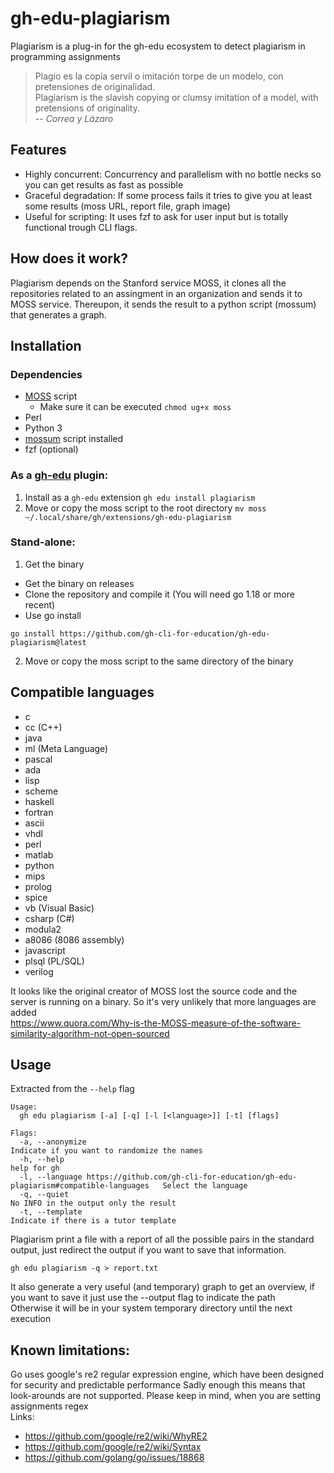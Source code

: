 # gh-edu-plagiarism
Plagiarism is a plug-in for the gh-edu ecosystem to detect plagiarism in programming assignments

> Plagio es la copia servil o imitación torpe de un modelo, con pretensiones de originalidad.\
> Plagiarism is the slavish copying or clumsy imitation of a model, with pretensions of originality.\
> -- <cite>Correa y Lázaro</cite>

## Features
- Highly concurrent: Concurrency and parallelism with no bottle necks so you can get results as fast as possible
- Graceful degradation: If some process fails it tries to give you at least some results (moss URL, report file, graph image)
- Useful for scripting: It uses fzf to ask for user input but is totally functional trough CLI flags.

## How does it work?
Plagiarism depends on the Stanford service MOSS, it clones all the repositories related to an assingment in an organization and sends it to MOSS service. Thereupon, it sends the result to a python script (mossum) that generates a graph.

## Installation
### Dependencies
- [MOSS](https://theory.stanford.edu/~aiken/moss/) script
    - Make sure it can be executed ``chmod ug+x moss`` 
- Perl
- Python 3
- [mossum](https://github.com/hjalti/mossum) script installed
- fzf (optional)

### As a [gh-edu](https://github.com/gh-cli-for-education/gh-edu) plugin:
1. Install as a ``gh-edu`` extension ``gh edu install plagiarism``
2. Move or copy the moss script to the root directory ``mv moss ~/.local/share/gh/extensions/gh-edu-plagiarism``

### Stand-alone:
1. Get the binary 
- Get the binary on releases
- Clone the repository and compile it (You will need go 1.18 or more recent)
- Use go install
```
go install https://github.com/gh-cli-for-education/gh-edu-plagiarism@latest
```
2. Move or copy the moss script to the same directory of the binary

## Compatible languages
- c
- cc (C++)
- java
- ml (Meta Language)
- pascal
- ada
- lisp
- scheme
- haskell
- fortran
- ascii
- vhdl
- perl
- matlab
- python
- mips
- prolog
- spice
- vb (Visual Basic)
- csharp (C#)
- modula2
- a8086 (8086 assembly)
- javascript
- plsql (PL/SQL)
- verilog

It looks like the original creator of MOSS lost the source code and the server
is running on a binary. So it's very unlikely that more languages are added\
https://www.quora.com/Why-is-the-MOSS-measure-of-the-software-similarity-algorithm-not-open-sourced

## Usage
Extracted from the ``--help`` flag
```
Usage:
  gh edu plagiarism [-a] [-q] [-l [<language>]] [-t] [flags]

Flags:
  -a, --anonymize                                                                                 Indicate if you want to randomize the names
  -h, --help                                                                                      help for gh
  -l, --language https://github.com/gh-cli-for-education/gh-edu-plagiarism#compatible-languages   Select the language
  -q, --quiet                                                                                     No INFO in the output only the result
  -t, --template                                                                                  Indicate if there is a tutor template
```
Plagiarism print a file with a report of all the possible pairs in the standard output, just redirect the output if you want to save that information.
```
gh edu plagiarism -q > report.txt
```
It also generate a very useful (and temporary) graph to get an overview, if you want to save it just use the --output flag to indicate the path\
Otherwise it will be in your system temporary directory until the next execution

## Known limitations:
Go uses google's re2 regular expression engine, which have been designed for security and predictable performance
Sadly enough this means that look-arounds are not supported. Please keep in mind, when you are setting assignments regex\
Links:
- https://github.com/google/re2/wiki/WhyRE2
- https://github.com/google/re2/wiki/Syntax
- https://github.com/golang/go/issues/18868
